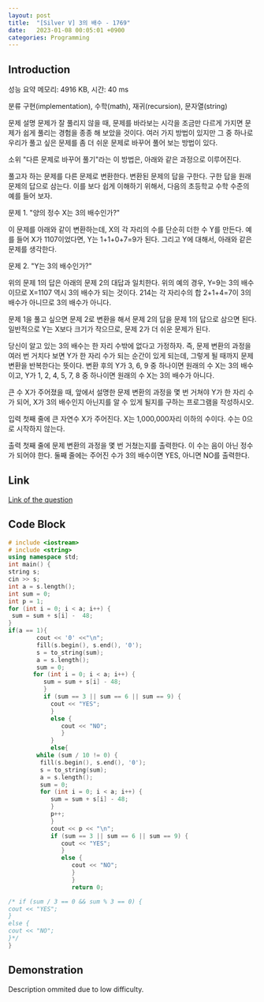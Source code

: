 ```yaml
---
layout: post
title:  "[Silver V] 3의 배수 - 1769"
date:   2023-01-08 00:05:01 +0900
categories: Programming
---
```


## Introduction

성능 요약
메모리: 4916 KB, 시간: 40 ms

분류
구현(implementation), 수학(math), 재귀(recursion), 문자열(string)

문제 설명
문제가 잘 풀리지 않을 때, 문제를 바라보는 시각을 조금만 다르게 가지면 문제가 쉽게 풀리는 경험을 종종 해 보았을 것이다. 여러 가지 방법이 있지만 그 중 하나로 우리가 풀고 싶은 문제를 좀 더 쉬운 문제로 바꾸어 풀어 보는 방법이 있다.

소위 "다른 문제로 바꾸어 풀기"라는 이 방법은, 아래와 같은 과정으로 이루어진다.

풀고자 하는 문제를 다른 문제로 변환한다.
변환된 문제의 답을 구한다.
구한 답을 원래 문제의 답으로 삼는다.
이를 보다 쉽게 이해하기 위해서, 다음의 초등학교 수학 수준의 예를 들어 보자.

문제 1. "양의 정수 X는 3의 배수인가?"

이 문제를 아래와 같이 변환하는데, X의 각 자리의 수를 단순히 더한 수 Y를 만든다. 예를 들어 X가 1107이었다면, Y는 1+1+0+7=9가 된다. 그리고 Y에 대해서, 아래와 같은 문제를 생각한다.

문제 2. "Y는 3의 배수인가?"

위의 문제 1의 답은 아래의 문제 2의 대답과 일치한다. 위의 예의 경우, Y=9는 3의 배수이므로 X=1107 역시 3의 배수가 되는 것이다. 214는 각 자리수의 합 2+1+4=7이 3의 배수가 아니므로 3의 배수가 아니다.

문제 1을 풀고 싶으면 문제 2로 변환을 해서 문제 2의 답을 문제 1의 답으로 삼으면 된다. 일반적으로 Y는 X보다 크기가 작으므로, 문제 2가 더 쉬운 문제가 된다.

당신이 알고 있는 3의 배수는 한 자리 수밖에 없다고 가정하자. 즉, 문제 변환의 과정을 여러 번 거치다 보면 Y가 한 자리 수가 되는 순간이 있게 되는데, 그렇게 될 때까지 문제 변환을 반복한다는 뜻이다. 변환 후의 Y가 3, 6, 9 중 하나이면 원래의 수 X는 3의 배수이고, Y가 1, 2, 4, 5, 7, 8 중 하나이면 원래의 수 X는 3의 배수가 아니다.

큰 수 X가 주어졌을 때, 앞에서 설명한 문제 변환의 과정을 몇 번 거쳐야 Y가 한 자리 수가 되어, X가 3의 배수인지 아닌지를 알 수 있게 될지를 구하는 프로그램을 작성하시오.

입력
첫째 줄에 큰 자연수 X가 주어진다. X는 1,000,000자리 이하의 수이다. 수는 0으로 시작하지 않는다.

출력
첫째 줄에 문제 변환의 과정을 몇 번 거쳤는지를 출력한다. 이 수는 음이 아닌 정수가 되어야 한다. 둘째 줄에는 주어진 수가 3의 배수이면 YES, 아니면 NO를 출력한다.

## Link

[Link of the question](https://www.acmicpc.net/problem/1769)

## Code Block

```c++
# include <iostream>
# include <string>
using namespace std;
int main() {
string s;
cin >> s;
int a = s.length();
int sum = 0;
int p = 1;
for (int i = 0; i < a; i++) {
 sum = sum + s[i] -  48;
}
if(a == 1){
        cout << '0' <<"\n";
        fill(s.begin(), s.end(), '0');
        s = to_string(sum);
        a = s.length();
        sum = 0;
       for (int i = 0; i < a; i++) {
          sum = sum + s[i] - 48;
          }
          if (sum == 3 || sum == 6 || sum == 9) {
            cout << "YES";
            }
            else {
               cout << "NO";
               }
            }
            else{
        while (sum / 10 != 0) {
         fill(s.begin(), s.end(), '0');
         s = to_string(sum);
         a = s.length();
         sum = 0;
         for (int i = 0; i < a; i++) {
            sum = sum + s[i] - 48;
            }
            p++;
            }
            cout << p << "\n";
            if (sum == 3 || sum == 6 || sum == 9) {
               cout << "YES";
               }
               else {
                  cout << "NO";
                  }
                  }
                  return 0;

/* if (sum / 3 == 0 && sum % 3 == 0) {
cout << "YES";
}
else {
cout << "NO";
}*/
}
```

## Demonstration

Description ommited due to low difficulty.
